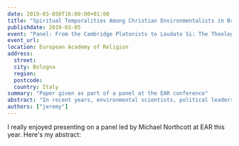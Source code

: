 ```yaml
---
date: 2019-03-050T16:00:00+01:00
title: "Spiritual Temporalities Among Christian Environmentalists in Britain in the Twenty-First Century"
publishdate: 2019-03-05
event: "Panel: From the Cambridge Platonists to Laudato Si: The Theological Roots of Ecology"
event_url:
location: European Academy of Religion
address:
  street:
  city: Bologna
  region:
  postcode:
  country: Italy
summary: "Paper given as part of a panel at the EAR conference"
abstract: "In recent years, environmental scientists, political leaders, and communities have begun to press for more holistic and embedded engagements with the global environmental crisis. One strand of this broader push has focussed on the role of lay knowledge and experience in shaping public responses to environmental problems, including religious and culturally specific responses. In this paper, I will focus on the lay experience of time reckoning as an arena for intervention. In contrast to the focus by scholars, activists and environmental NGOs on rehabilitating the human relationship with place, time is much neglected. As I will suggest below, this focus on time is particularly salient for our analysis of modern religious environmental movements as we find quite dramatically different framings by different groups, and also some peculiarly modern framings. In particular, I want to focus on the recent and now global push among Christian and activist groups to celebrate a new liturgical season, 'Creation Time' and compare the forms of time reckoning at work there with seasonally specific rituals and festivals celebrated by contemporary neopagan groups."
authors: ["jeremy"]
---
```


I really enjoyed presenting on a panel led by Michael Northcott at EAR this year. Here's my abstract:

